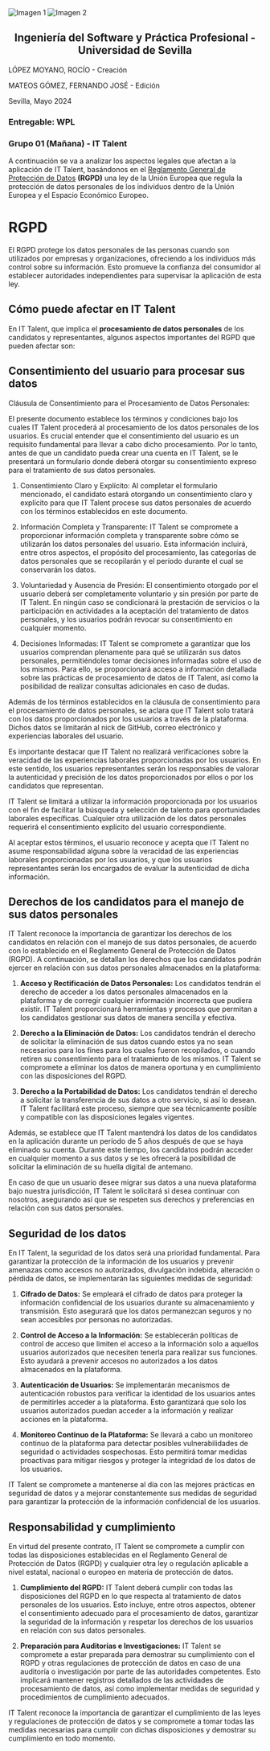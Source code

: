 ﻿<div style={{ display: 'flex' }}>
  <img src="/img/TalentLOGO.png" alt="Imagen 1" style={{ width: '50%', height: 'auto' }} />
  <img src="/img/USLOGO.png" alt="Imagen 2" style={{ width: '30%', height: '30%' }} />
</div>

## <center>Ingeniería del Software y Práctica Profesional - Universidad de Sevilla</center>

LÓPEZ MOYANO, ROCÍO         - Creación

MATEOS GÓMEZ, FERNANDO JOSÉ - Edición

<a name="_pg8quxt9d0oa"></a> Sevilla, Mayo 2024

### Entregable: WPL

### Grupo 01 (Mañana) - IT Talent


A continuación se va a analizar los aspectos legales que afectan a la aplicación de IT Talent, basándonos en el [Reglamento General de Protección de Datos](https://eur-lex.europa.eu/legal-content/ES/TXT/PDF/?uri=CELEX:32016R0679) **(RGPD)** una ley de la Unión Europea que regula la protección de datos personales de los individuos dentro de la Unión Europea y el Espacio Económico Europeo.


# RGPD

El RGPD protege los datos personales de las personas cuando son utilizados por empresas y organizaciones, ofreciendo a los individuos más control sobre su información. Esto promueve la confianza del consumidor al establecer autoridades independientes para supervisar la aplicación de esta ley.

## Cómo puede afectar en IT Talent

En IT Talent, que implica el **procesamiento de datos personales** de los candidatos y representantes, algunos aspectos importantes del RGPD que pueden afectar son:

## Consentimiento del usuario para procesar sus datos 

Cláusula de Consentimiento para el Procesamiento de Datos Personales:

El presente documento establece los términos y condiciones bajo los cuales IT Talent procederá al procesamiento de los datos personales de los usuarios. Es crucial entender que el consentimiento del usuario es un requisito fundamental para llevar a cabo dicho procesamiento. Por lo tanto, antes de que un candidato pueda crear una cuenta en IT Talent, se le presentará un formulario donde deberá otorgar su consentimiento expreso para el tratamiento de sus datos personales.

   1. Consentimiento Claro y Explícito: Al completar el formulario mencionado, el candidato estará otorgando un consentimiento claro y explícito para que IT Talent procese sus datos personales de acuerdo con los términos establecidos en este documento.

   2. Información Completa y Transparente: IT Talent se compromete a proporcionar información completa y transparente sobre cómo se utilizarán los datos personales del usuario. Esta información incluirá, entre otros aspectos, el propósito del procesamiento, las categorías de datos personales que se recopilarán y el período durante el cual se conservarán los datos.

   3. Voluntariedad y Ausencia de Presión: El consentimiento otorgado por el usuario deberá ser completamente voluntario y sin presión por parte de IT Talent. En ningún caso se condicionará la prestación de servicios o la participación en actividades a la aceptación del tratamiento de datos personales, y los usuarios podrán revocar su consentimiento en cualquier momento.

   4. Decisiones Informadas: IT Talent se compromete a garantizar que los usuarios comprendan plenamente para qué se utilizarán sus datos personales, permitiéndoles tomar decisiones informadas sobre el uso de los mismos. Para ello, se proporcionará acceso a información detallada sobre las prácticas de procesamiento de datos de IT Talent, así como la posibilidad de realizar consultas adicionales en caso de dudas.

Además de los términos establecidos en la cláusula de consentimiento para el procesamiento de datos personales, se aclara que IT Talent solo tratará con los datos proporcionados por los usuarios a través de la plataforma. Dichos datos se limitarán al nick de GitHub, correo electrónico y experiencias laborales del usuario.

Es importante destacar que IT Talent no realizará verificaciones sobre la veracidad de las experiencias laborales proporcionadas por los usuarios. En este sentido, los usuarios representantes serán los responsables de valorar la autenticidad y precisión de los datos proporcionados por ellos o por los candidatos que representan.

IT Talent se limitará a utilizar la información proporcionada por los usuarios con el fin de facilitar la búsqueda y selección de talento para oportunidades laborales específicas. Cualquier otra utilización de los datos personales requerirá el consentimiento explícito del usuario correspondiente.

Al aceptar estos términos, el usuario reconoce y acepta que IT Talent no asume responsabilidad alguna sobre la veracidad de las experiencias laborales proporcionadas por los usuarios, y que los usuarios representantes serán los encargados de evaluar la autenticidad de dicha información.

## Derechos de los candidatos para el manejo de sus datos personales

IT Talent reconoce la importancia de garantizar los derechos de los candidatos en relación con el manejo de sus datos personales, de acuerdo con lo establecido en el Reglamento General de Protección de Datos (RGPD). A continuación, se detallan los derechos que los candidatos podrán ejercer en relación con sus datos personales almacenados en la plataforma:

1. **Acceso y Rectificación de Datos Personales:**
   Los candidatos tendrán el derecho de acceder a los datos personales almacenados en la plataforma y de corregir cualquier información incorrecta que pudiera existir. IT Talent proporcionará herramientas y procesos que permitan a los candidatos gestionar sus datos de manera sencilla y efectiva.

2. **Derecho a la Eliminación de Datos:**
   Los candidatos tendrán el derecho de solicitar la eliminación de sus datos cuando estos ya no sean necesarios para los fines para los cuales fueron recopilados, o cuando retiren su consentimiento para el tratamiento de los mismos. IT Talent se compromete a eliminar los datos de manera oportuna y en cumplimiento con las disposiciones del RGPD.

3. **Derecho a la Portabilidad de Datos:**
   Los candidatos tendrán el derecho a solicitar la transferencia de sus datos a otro servicio, si así lo desean. IT Talent facilitará este proceso, siempre que sea técnicamente posible y compatible con las disposiciones legales vigentes.

Además, se establece que IT Talent mantendrá los datos de los candidatos en la aplicación durante un período de 5 años después de que se haya eliminado su cuenta. Durante este tiempo, los candidatos podrán acceder en cualquier momento a sus datos y se les ofrecerá la posibilidad de solicitar la eliminación de su huella digital de antemano. 

En caso de que un usuario desee migrar sus datos a una nueva plataforma bajo nuestra jurisdicción, IT Talent le solicitará si desea continuar con nosotros, asegurando así que se respeten sus derechos y preferencias en relación con sus datos personales.

## Seguridad de los datos

En IT Talent, la seguridad de los datos será una prioridad fundamental. Para garantizar la protección de la información de los usuarios y prevenir amenazas como accesos no autorizados, divulgación indebida, alteración o pérdida de datos, se implementarán las siguientes medidas de seguridad:

1. **Cifrado de Datos:**
   Se empleará el cifrado de datos para proteger la información confidencial de los usuarios durante su almacenamiento y transmisión. Esto asegurará que los datos permanezcan seguros y no sean accesibles por personas no autorizadas.

2. **Control de Acceso a la Información:**
   Se establecerán políticas de control de acceso que limiten el acceso a la información solo a aquellos usuarios autorizados que necesiten tenerla para realizar sus funciones. Esto ayudará a prevenir accesos no autorizados a los datos almacenados en la plataforma.

3. **Autenticación de Usuarios:**
   Se implementarán mecanismos de autenticación robustos para verificar la identidad de los usuarios antes de permitirles acceder a la plataforma. Esto garantizará que solo los usuarios autorizados puedan acceder a la información y realizar acciones en la plataforma.

4. **Monitoreo Continuo de la Plataforma:**
   Se llevará a cabo un monitoreo continuo de la plataforma para detectar posibles vulnerabilidades de seguridad o actividades sospechosas. Esto permitirá tomar medidas proactivas para mitigar riesgos y proteger la integridad de los datos de los usuarios.

IT Talent se compromete a mantenerse al día con las mejores prácticas en seguridad de datos y a mejorar constantemente sus medidas de seguridad para garantizar la protección de la información confidencial de los usuarios.

## Responsabilidad y cumplimiento

En virtud del presente contrato, IT Talent se compromete a cumplir con todas las disposiciones establecidas en el Reglamento General de Protección de Datos (RGPD) y cualquier otra ley o regulación aplicable a nivel estatal, nacional o europeo en materia de protección de datos.

1. **Cumplimiento del RGPD:**
   IT Talent deberá cumplir con todas las disposiciones del RGPD en lo que respecta al tratamiento de datos personales de los usuarios. Esto incluye, entre otros aspectos, obtener el consentimiento adecuado para el procesamiento de datos, garantizar la seguridad de la información y respetar los derechos de los usuarios en relación con sus datos personales.

2. **Preparación para Auditorías e Investigaciones:**
   IT Talent se compromete a estar preparada para demostrar su cumplimiento con el RGPD y otras regulaciones de protección de datos en caso de una auditoría o investigación por parte de las autoridades competentes. Esto implicará mantener registros detallados de las actividades de procesamiento de datos, así como implementar medidas de seguridad y procedimientos de cumplimiento adecuados.

IT Talent reconoce la importancia de garantizar el cumplimiento de las leyes y regulaciones de protección de datos y se compromete a tomar todas las medidas necesarias para cumplir con dichas disposiciones y demostrar su cumplimiento en todo momento.

